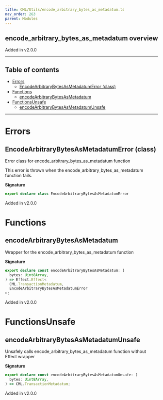```yaml
---
title: CML/Utils/encode_arbitrary_bytes_as_metadatum.ts
nav_order: 263
parent: Modules
---
```


## encode_arbitrary_bytes_as_metadatum overview

Added in v2.0.0

---

<h2 class="text-delta">Table of contents</h2>

- [Errors](#errors)
  - [EncodeArbitraryBytesAsMetadatumError (class)](#encodearbitrarybytesasmetadatumerror-class)
- [Functions](#functions)
  - [encodeArbitraryBytesAsMetadatum](#encodearbitrarybytesasmetadatum)
- [FunctionsUnsafe](#functionsunsafe)
  - [encodeArbitraryBytesAsMetadatumUnsafe](#encodearbitrarybytesasmetadatumunsafe)

---

# Errors

## EncodeArbitraryBytesAsMetadatumError (class)

Error class for encode_arbitrary_bytes_as_metadatum function

This error is thrown when the encode_arbitrary_bytes_as_metadatum function fails.

**Signature**

```ts
export declare class EncodeArbitraryBytesAsMetadatumError
```

Added in v2.0.0

# Functions

## encodeArbitraryBytesAsMetadatum

Wrapper for the encode_arbitrary_bytes_as_metadatum function

**Signature**

```ts
export declare const encodeArbitraryBytesAsMetadatum: (
  bytes: Uint8Array,
) => Effect.Effect<
  CML.TransactionMetadatum,
  EncodeArbitraryBytesAsMetadatumError
>;
```

Added in v2.0.0

# FunctionsUnsafe

## encodeArbitraryBytesAsMetadatumUnsafe

Unsafely calls encode_arbitrary_bytes_as_metadatum function without Effect wrapper

**Signature**

```ts
export declare const encodeArbitraryBytesAsMetadatumUnsafe: (
  bytes: Uint8Array,
) => CML.TransactionMetadatum;
```

Added in v2.0.0
